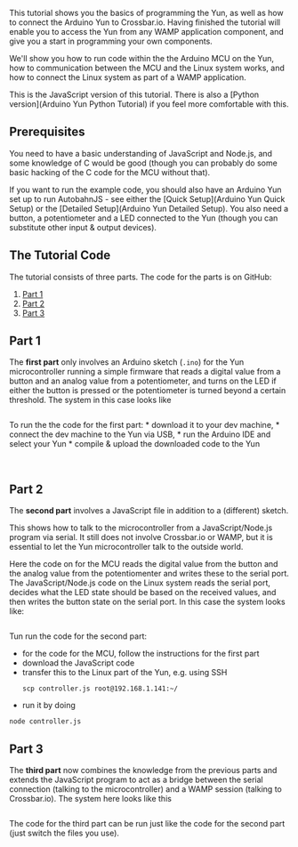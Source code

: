 <div class="topimage_container">
   <img class="topimage" src="../../static/img/iotcookbook/yun_tutorial_hardware.jpg" alt="">   
</div>

This tutorial shows you the basics of programming the Yun, as well as how to connect the Arduino Yun to Crossbar.io. Having finished the tutorial will enable you to access the Yun from any WAMP application component, and give you a start in programming your own components.

We'll show you how to run code within the the Arduino MCU on the Yun, how to communication between the MCU and the Linux system works, and how to connect the Linux system as part of a WAMP application. 

This is the JavaScript version of this tutorial. There is also a [Python version](Arduino Yun Python Tutorial) if you feel more comfortable with this.

## Prerequisites

You need to have a basic understanding of JavaScript and Node.js, and some knowledge of C would be good (though you can probably do some basic hacking of the C code for the MCU without that). 

If you want to run the example code, you should also have an Arduino Yun set up to run AutobahnJS - see either the [Quick Setup](Arduino Yun Quick Setup) or the [Detailed Setup](Arduino Yun Detailed Setup). You also need a button, a potentiometer and a LED connected to the Yun (though you can substitute other input & output devices).

## The Tutorial Code

The tutorial consists of three parts. The code for the parts is on GitHub:

1. [Part 1](https://github.com/crossbario/crossbarexamples/tree/master/iotcookbook/device/yun/tutorial/tutorial1)
2. [Part 2](https://github.com/crossbario/crossbarexamples/tree/master/iotcookbook/device/yun/tutorial/tutorial2)
3. [Part 3](https://github.com/crossbario/crossbarexamples/tree/master/iotcookbook/device/yun/tutorial/tutorial3)

## Part 1

The **first part** only involves an Arduino sketch (`.ino`) for the Yun microcontroller running a simple firmware that reads a digital value from a button and an analog value from a potentiometer, and turns on the LED if either the button is pressed or the potentiometer is turned beyond a certain threshold. The system in this case looks like

<img src="../../static/img/iotcookbook/yun_tutorial_part1.jpg" alt="" />

To run the the code for the first part:
    * download it to your dev machine, 
    * connect the dev machine to the Yun via USB, 
    * run the Arduino IDE and select your Yun
    * compile & upload the downloaded code to the Yun

<img src="../../static/img/iotcookbook/verify_sketch.png" alt="" />

<img src="../../static/img/iotcookbook/upload_sketch.png" alt="" />

## Part 2

The **second part** involves a JavaScript file in addition to a (different) sketch.

This shows how to talk to the microcontroller from a JavaScript/Node.js program via serial. It still does not involve Crossbar.io or WAMP, but it is essential to let the Yun microcontroller talk to the outside world.

Here the code on for the MCU reads the digital value from the button and the analog value from the potentiomenter and writes these to the serial port. The JavaScript/Node.js code on the Linux system reads the serial port, decides what the LED state should be based on the received values, and then writes the button state on the serial port. In this case the system looks like:

<img src="../../static/img/iotcookbook/yun_tutorial_part2.jpg" alt="" />

Tun run the code for the second part:

* for the code for the MCU, follow the instructions for the first part
* download the JavaScript code
* transfer this to the Linux part of the Yun, e.g. using SSH
    ```shell
    scp controller.js root@192.168.1.141:~/
    ```
* run it by doing
```
node controller.js
```

## Part 3

The **third part** now combines the knowledge from the previous parts and extends the JavaScript program to act as a bridge between the serial connection (talking to the microcontroller) and a WAMP session (talking to Crossbar.io). The system here looks like this

<img src="../../static/img/iotcookbook/yun_tutorial_part3.jpg" alt="" />

The code for the third part can be run just like the code for the second part (just switch the files you use).